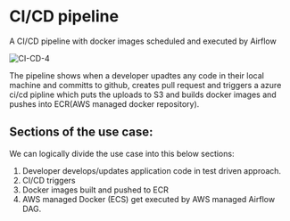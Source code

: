 # CI/CD pipeline 
A CI/CD pipeline with docker images scheduled and executed by Airflow

![CI-CD-4](https://user-images.githubusercontent.com/17614336/172147450-714fe9ff-acbd-4ce6-9774-4e0f6a8f531a.jpg)


The pipeline shows when a developer upadtes any code in their local machine and committs to github, creates pull request and triggers a azure ci/cd pipline which puts the uploads to S3 and builds docker images and pushes into ECR(AWS managed docker repository).

## Sections of the use case:
We can logically divide the use case into this below sections:

1. Developer develops/updates application code in test driven approach.
2. CI/CD triggers
3. Docker images built and pushed to ECR
4. AWS managed Docker (ECS) get executed by AWS managed Airflow DAG.

